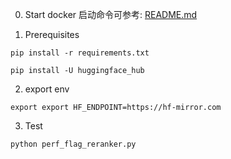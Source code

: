 0. Start docker
启动命令可参考: [README.md](../../README.md)

1. Prerequisites
```shell
pip install -r requirements.txt

pip install -U huggingface_hub
```
2. export env
```shell
export export HF_ENDPOINT=https://hf-mirror.com
```

3. Test
```shell
python perf_flag_reranker.py
```